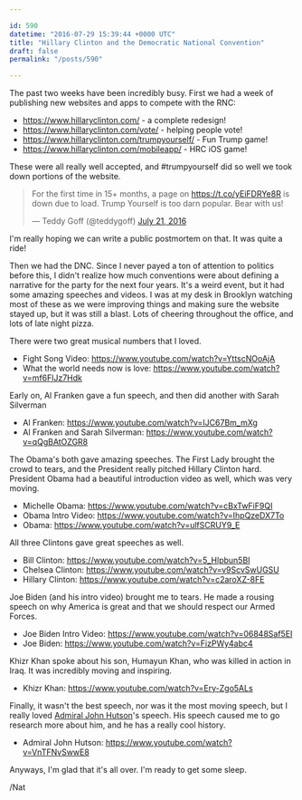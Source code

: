 ```yaml
---

id: 590
datetime: "2016-07-29 15:39:44 +0000 UTC"
title: "Hillary Clinton and the Democratic National Convention"
draft: false
permalink: "/posts/590"

---
```


The past two weeks have been incredibly busy. First we had a week of publishing new websites and apps to compete with the RNC:

 - https://www.hillaryclinton.com/ - a complete redesign!
 - https://www.hillaryclinton.com/vote/ - helping people vote!
 - https://www.hillaryclinton.com/trumpyourself/ - Fun Trump game!
 - https://www.hillaryclinton.com/mobileapp/ - HRC iOS game!

These were all really well accepted, and #trumpyourself did so well we took down portions of the website. 

<blockquote class="twitter-tweet" data-cards="hidden" data-lang="en"><p lang="en" dir="ltr">For the first time in 15+ months, a page on <a href="https://t.co/yEiFDRYe8R">https://t.co/yEiFDRYe8R</a> is down due to load. Trump Yourself is too darn popular. Bear with us!</p>&mdash; Teddy Goff (@teddygoff) <a href="https://twitter.com/teddygoff/status/756172332377509888">July 21, 2016</a></blockquote>
<script async src="//platform.twitter.com/widgets.js" charset="utf-8"></script>

I'm really hoping we can write a public postmortem on that. It was quite a ride!

Then we had the DNC. Since I never payed a ton of attention to politics before this, I didn't realize how much conventions were about defining a narrative for the party for the next four years. It's a weird event, but it had some amazing speeches and videos. I was at my desk in Brooklyn watching most of these as we were improving things and making sure the website stayed up, but it was still a blast. Lots of cheering throughout the office, and lots of late night pizza.

There were two great musical numbers that I loved.

 - Fight Song Video: https://www.youtube.com/watch?v=YttscNOoAjA 
 - What the world needs now is love: https://www.youtube.com/watch?v=mf6FlJz7Hdk 

Early on, Al Franken gave a fun speech, and then did another with Sarah Silverman

 - Al Franken: https://www.youtube.com/watch?v=IJC67Bm_mXg
 - Al Franken and Sarah Silverman: https://www.youtube.com/watch?v=qQgBAtOZGR8

The Obama's both gave amazing speeches. The First Lady brought the crowd to tears, and the President really pitched Hillary Clinton hard. President Obama had a beautiful introduction video as well, which was very moving.

 - Michelle Obama: https://www.youtube.com/watch?v=cBxTwFiF9QI 
 - Obama Intro Video: https://www.youtube.com/watch?v=IhpQzeDX7To
 - Obama: https://www.youtube.com/watch?v=ulfSCRUY9_E 

All three Clintons gave great speeches as well. 

 - Bill Clinton: https://www.youtube.com/watch?v=5_Hlpbun5BI 
 - Chelsea Clinton: https://www.youtube.com/watch?v=v9ScvSwUGSU
 - Hillary Clinton: https://www.youtube.com/watch?v=c2aroXZ-8FE

Joe Biden (and his intro video) brought me to tears. He made a rousing speech on why America is great and that we should respect our Armed Forces.

 - Joe Biden Intro Video: https://www.youtube.com/watch?v=06848Saf5EI 
 - Joe Biden: https://www.youtube.com/watch?v=FizPWy4abc4 

Khizr Khan spoke about his son, Humayun Khan, who was killed in action in Iraq. It was incredibly moving and inspiring. 

 - Khizr Khan: https://www.youtube.com/watch?v=Ery-Zgo5ALs

Finally, it wasn't the best speech, nor was it the most moving speech, but I really loved [Admiral John Hutson](https://en.wikipedia.org/wiki/John_Hutson)'s speech. His speech caused me to go research more about him, and he has a really cool history.

 - Admiral John Hutson: https://www.youtube.com/watch?v=VnTFNvSwwE8

Anyways, I'm glad that it's all over. I'm ready to get some sleep.

/Nat

